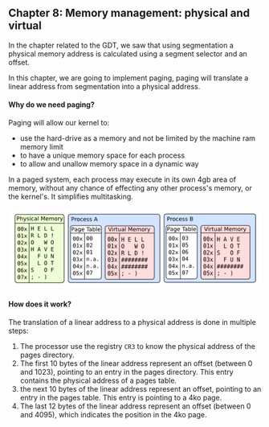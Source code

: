 ## Chapter 8: Memory management: physical and virtual

In the chapter related to the GDT, we saw that using segmentation a physical memory address is calculated using a segment selector and an offset.

In this chapter, we are going to implement paging, paging will translate a linear address from segmentation into a physical address.

#### Why do we need paging?

Paging will allow our kernel to:

* use the hard-drive as a memory and not be limited by the machine ram memory limit
* to have a unique memory space for each process
* to allow and unallow memory space in a dynamic way

In a paged system, each process may execute in its own 4gb area of memory, without any chance of effecting any other process's memory, or the kernel's. It simplifies multitasking.

![Processes memories](./processes.png)

#### How does it work?

The translation of a linear address to a physical address is done in multiple steps:

1. The processor use the registry `CR3` to know the physical address of the pages directory.
2. The first 10 bytes of the linear address represent an offset (between 0 and 1023), pointing to an entry in the pages directory. This entry contains the physical address of a pages table.
3. the next 10 bytes of the linear address represent an offset, pointing to an entry in the pages table. This entry is pointing to a 4ko page.
4. The last 12 bytes of the linear address represent an offset (between 0 and 4095), which indicates the position in the 4ko page.

